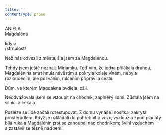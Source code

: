 ```yaml
---
title: ''
contentType: prose
---
```


ANIELA  
Magdaléna

kdysi  
/strnulost/

  

Než nás odvezli z města, šla jsem za Magdalénou.

Tehdy jsem ještě neznala Mirjamku. Teď vím, že jedna přilákala druhou, Magdalénina smrt hnula návěstím a pokryla koleje vínem, nebyla rozloučením, ale pozváním, mlčením připravila cestu.

Dům, ve kterém Magdaléna bydlela, ožil.

Neodvažovala jsem se vstoupit na chodník, zaplněný lidmi. Zůstala jsem na silnici a čekala.

Posléze se lidé začali rozestupovat. Z domu vynášeli nosítka, zakrytá prostěradlem. Když je nakládali do pohřebního vozu, vyklouzla zpod plachty bílá ruka a Magdalénin prst se zahoupal nad chodníkem; švihl vzduchem a zastavil se těsně nad zemí.

